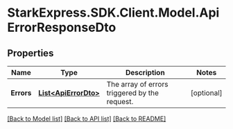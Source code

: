 # StarkExpress.SDK.Client.Model.ApiErrorResponseDto

## Properties

Name | Type | Description | Notes
------------ | ------------- | ------------- | -------------
**Errors** | [**List&lt;ApiErrorDto&gt;**](ApiErrorDto.md) | The array of errors triggered by the request. | [optional] 

[[Back to Model list]](../README.md#documentation-for-models) [[Back to API list]](../README.md#documentation-for-api-endpoints) [[Back to README]](../README.md)

